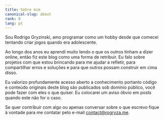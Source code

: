```yaml
---
title: Sobre mim
canonical-slug: about
rank: 0
lang: pt
---
```


Sou Rodrigo Gryzinski, amo programar como um hobby desde que comecei tentando criar jogos quando era
adolescente.

Ao longo dos anos eu aprendi muito lendo o que os outros tinham a dizer online, então fiz este blog
como uma forma de retribuir. Eu falo sobre projetos com que estou brincando para me ajudar a
refletir, para compartilhar erros e soluções e para que outros possam construir em cima disso.

Eu valorizo profundamente acesso aberto a conhecimento portanto código e conteúdo originais deste
blog são publicados sob domínio público, você pode fazer com eles o que quiser. Eu colocarei um
aviso óbvio em posts quando este não for o caso.

Se quer contribuir com algo ou apenas conversar sobre o que escrevo fique à vontade para me contatar
pelo e-mail [contact@rogryza.me].

[contact@rogryza.me]: mailto:contact@rogryza.me

